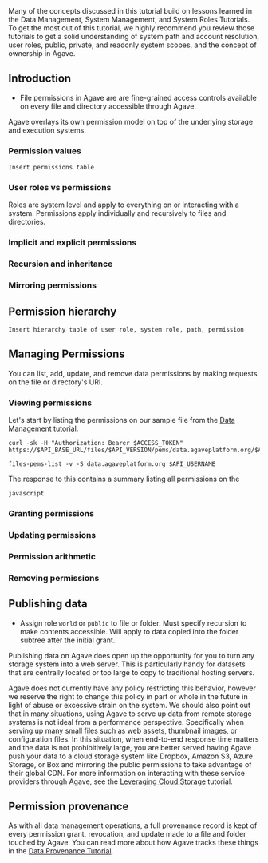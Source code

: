 <aside class="notice">Many of the concepts discussed in this tutorial build on lessons learned in the Data Management, System Management, and System Roles Tutorials. To get the most out of this tutorial, we highly recommend you review those tutorials to get a solid understanding of system path and account resolution, user roles, public, private, and readonly system scopes, and the concept of ownership in Agave.</aside>

## Introduction  

<ul>
<li>File permissions in Agave are are fine-grained access controls available on every file and directory accessible through Agave.</li>
</ul>

Agave overlays its own permission model on top of the underlying storage and execution systems.

### Permission values  

<pre><code>Insert permissions table
</code></pre>

### User roles vs permissions  

Roles are system level and apply to everything on or interacting with a system. Permissions apply individually and recursively to files and directories.

### Implicit and explicit permissions  

### Recursion and inheritance  

### Mirroring permissions  

## Permission hierarchy  

<pre><code>Insert hierarchy table of user role, system role, path, permission
</code></pre>

## Managing Permissions  

You can list, add, update, and remove data permissions by making requests on the file or directory's URI.

### Viewing permissions  

Let's start by listing the permissions on our sample file from the <a href="https://agaveplatform.org/documentation/tutorials/data-management-tutorial/" title="Data Management Tutorial">Data Management tutorial</a>.

```shell
curl -sk -H "Authorization: Bearer $ACCESS_TOKEN" https://$API_BASE_URL/files/$API_VERSION/pems/data.agaveplatform.org/$API_USERNAME/picksumipsum.txt
```

```plaintext
files-pems-list -v -S data.agaveplatform.org $API_USERNAME
``` 


The response to this contains a summary listing all permissions on the

<code>javascript</code>

### Granting permissions  

### Updating permissions  

### Permission arithmetic  

### Removing permissions  

## Publishing data  

<ul>
<li>Assign role <code>world</code> or <code>public</code> to file or folder. Must specify recursion to make contents accessible. Will apply to data copied into the folder subtree after the initial grant.</li>
</ul>

Publishing data on Agave does open up the opportunity for you to turn any storage system into a web server. This is particularly handy for datasets that are centrally located or too large to copy to traditional hosting servers.

Agave does not currently have any policy restricting this behavior, however we reserve the right to change this policy in part or whole in the future in light of abuse or excessive strain on the system. We should also point out that in many situations, using Agave to serve up data from remote storage systems is not ideal from a performance perspective. Specifically when serving up many small files such as web assets, thumbnail images, or configuration files. In this situation, when end-to-end response time matters and the data is not prohibitively large, you are better served having Agave push your data to a cloud storage system like Dropbox, Amazon S3, Azure Storage, or Box and mirroring the public permissions to take advantage of their global CDN. For more information on interacting with these service providers through Agave, see the <a href="https://agaveplatform.org/documentation/tutorials/data-management-tutorial/leveraging-cloud-storage-tutorial/" title="Leveraging Cloud Storage Tutorial">Leveraging Cloud Storage</a> tutorial.

## Permission provenance  

As with all data management operations, a full provenance record is kept of every permission grant, revocation, and update made to a file and folder touched by Agave. You can read more about how Agave tracks these things in the <a href="https://agaveplatform.org/documentation/tutorials/data-management-tutorial/data-provenance-tutorial/" title="Data Provenance Tutorial">Data Provenance Tutorial</a>.